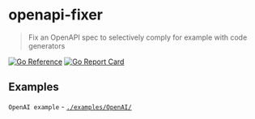 # openapi-fixer
> Fix an OpenAPI spec to selectively comply for example with code generators

[![Go Reference](https://pkg.go.dev/badge/github.com/zguydev/openapi-fixer.svg)](https://pkg.go.dev/github.com/zguydev/openapi-fixer)
[![Go Report Card](https://goreportcard.com/badge/github.com/zguydev/openapi-fixer?style=flat-square)](https://goreportcard.com/report/github.com/zguydev/openapi-fixer)

## Examples
`OpenAI example` - [`./examples/OpenAI/`](./examples/OpenAI/)
